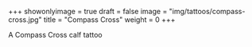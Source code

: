 +++
showonlyimage = true
draft = false
image = "img/tattoos/compass-cross.jpg"
title = "Compass Cross"
weight = 0
+++

A Compass Cross calf tattoo
